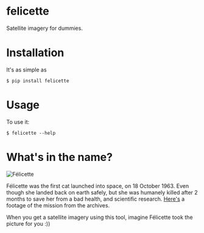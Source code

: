 # felicette

Satellite imagery for dummies.


# Installation

It's as simple as

    $ pip install felicette


# Usage

To use it:

    $ felicette --help


# What's in the name?


![Félicette](https://i.imgur.com/q4G5ThZ.jpg)


Félicette was the first cat launched into space, on 18 October 1963. Even though she landed back on earth safely, but she was humanely killed after 2 months to save her from a bad health, and scientific research. [Here's](https://www.youtube.com/watch?v=v-tpmvGRoyw) a footage of the mission from the archives.

When you get a satellite imagery using this tool, imagine Félicette took the picture for you :)) 
